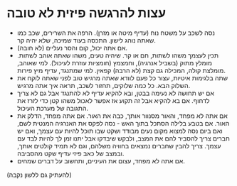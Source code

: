 עצות להרגשה פיזית לא טובה 
=============================
- נסה לשכב על משטח נוח (עדיף מיטה או מזרן). הרפה את השרירים, שכב כמו שאתה נוהג לישון. התכסה בעוד שמיכה, שלא יהיה קר.
- אם אתה יכול, קום והסר נעליים (לא חובה).
- תכין לעצמך משהו לשתות, חם או קר. שיהיה טעים, משהו שאתה אוהב לשתות. מומלץ מתוק (בשביל אנרגיה), וחמצמץ (חומציות עוזרת לעיכול). למי שאוהב, מומלצת קולה, המכילה גם קצת (לא הרבה) קפאין. למי שמתנגד, עדיף מיץ פירות.
- שתה בלגימות איטיות, עצור כל פעם לוודא שאתה מרגיש טוב לפני שאתה לוקח את השלוק הבא. כל כמה שלוקים, תחזור לשכב, תראה איך אתה מרגיש.
- אם יש תחושה לא נעימה בבטן, ובא להקיא עדיף לא להתנגד אבל גם לא צריך לדחוף. אם בא להקיא אבל זה תקוע אז אפשר לאכול משהו קטן כדי
לזרז את התגובה של מערכת העיכול. 
- אם אתה לא מפחד, והאור מסנוור אותך, כבה את האור. אם אתה מפחד, הדלק את האור. אם בטבע בלילה הסתכל בתוך האש - נסה לפקס את האנרגיה המנטית לשם, ואם ביום נסה למצוא מקום נעים מבודד ושקט שבו תוכל להיות עם עצמך, ואם יש חברים צריך להסביר להם את המצב, ולבקש שיבדקו  אבל יתנו זמן לך להיות לבד עם עצמך. צריך להבין שחברים נמצאים בחוויה משלהם, וגם לא תמיד קולטים אותך, ובמצב של כאב פיזי עדיף שקט מהסביבה. 
- אם אתה לא מפחד, עצום את העיניים, ותחשוב על דברים שמחים.


(להעתיק גם ללשון נקבה)

